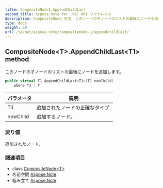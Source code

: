```yaml
---
title: CompositeNode1.AppendChildLast
second_title: Aspose.Note for .NET API リファレンス
description: CompositeNode 方法. このノードの子ノードのリストの最後にノードを追加します
type: docs
weight: 60
url: /ja/net/aspose.note/compositenode-1/appendchildlast/
---
```

## CompositeNode&lt;T&gt;.AppendChildLast&lt;T1&gt; method

このノードの子ノードのリストの最後にノードを追加します。

```csharp
public virtual T1 AppendChildLast<T1>(T1 newChild)
    where T1 : T
```

| パラメータ | 説明 |
| --- | --- |
| T1 | 追加されたノードの正確なタイプ. |
| newChild | 追加するノード。 |

### 戻り値

追加されたノード.

### 関連項目

* class [CompositeNode&lt;T&gt;](../)
* 名前空間 [Aspose.Note](../../compositenode-1/)
* 組み立て [Aspose.Note](../../../)


